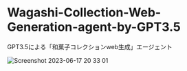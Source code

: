 # Wagashi-Collection-Web-Generation-agent-by-GPT3.5
GPT3.5による「和菓子コレクションweb生成」エージェント

![Screenshot 2023-06-17 20 33 01](https://github.com/TOSHISTATS/-Wagashi-Collection-Web-Generation-agent-by-GPT3.5/assets/28681557/4724cc4d-bb41-4f15-8c7c-5bf2ff52b0b9)

